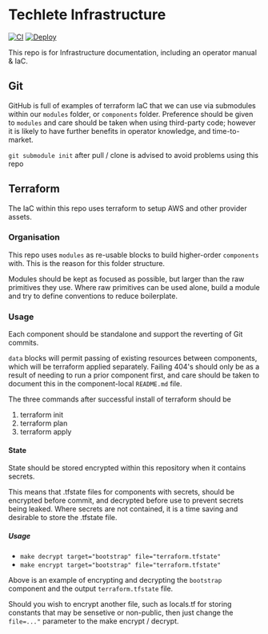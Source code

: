 # Techlete Infrastructure

[![CI](https://github.com/Techlete/Infrastructure/actions/workflows/checkov.yml/badge.svg)](https://github.com/Techlete/Infrastructure/actions/workflows/checkov.yml)
[![Deploy](https://github.com/Techlete/Infrastructure/actions/workflows/continuous-deployment.yml/badge.svg)](https://github.com/Techlete/Infrastructure/actions/workflows/continuous-deployment.yml)

This repo is for Infrastructure documentation, including an operator manual & IaC.

## Git

GitHub is full of examples of terraform IaC that we can use via submodules within our `modules` folder, or `components` folder. Preference should be given to `modules` and care should be taken when using third-party code; however it is likely to have further benefits in operator knowledge, and time-to-market.

`git submodule init` after pull / clone is advised to avoid problems using this repo

## Terraform

The IaC within this repo uses terraform to setup AWS and other provider assets.

### Organisation

This repo uses `modules` as re-usable blocks to build higher-order `components` with. This is the reason for this folder structure.

Modules should be kept as focused as possible, but larger than the raw primitives they use. Where raw primitives can be used alone, build a module and try to define conventions to reduce boilerplate.

### Usage

Each component should be standalone and support the reverting of Git commits.

`data` blocks will permit passing of existing resources between components, which will be terraform applied separately. Failing 404's should only be as a result of needing to run a prior component first, and care should be taken to document this in the component-local `README.md` file.

The three commands after successful install of terraform should be

1. terraform init
2. terraform plan
3. terraform apply

#### State

State should be stored encrypted within this repository when it contains secrets.

This means that .tfstate files for components with secrets, should be encrypted before commit, and decrypted before use to prevent secrets being leaked. Where secrets are not contained, it is a time saving and desirable to store the .tfstate file.

##### Usage

- `make decrypt target="bootstrap" file="terraform.tfstate"`
- `make encrypt target="bootstrap" file="terraform.tfstate"`

Above is an example of encrypting and decrypting the `bootstrap` component and the output `terraform.tfstate` file.

Should you wish to encrypt another file, such as locals.tf for storing constants that may be sensetive or non-public, then just change the `file=..."` parameter to the make encrypt / decrypt.
